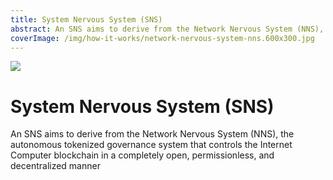 ```yaml
---
title: System Nervous System (SNS)
abstract: An SNS aims to derive from the Network Nervous System (NNS), the autonomous tokenized governance system that controls the Internet Computer blockchain in a completely open, permissionless, and decentralized manner
coverImage: /img/how-it-works/network-nervous-system-nns.600x300.jpg
---
```


![](/img/how-it-works/network-nervous-system-nns.600x300.jpg)

# System Nervous System (SNS)

An SNS aims to derive from the Network Nervous System (NNS), the autonomous tokenized governance system that controls the Internet Computer blockchain in a completely open, permissionless, and decentralized manner
